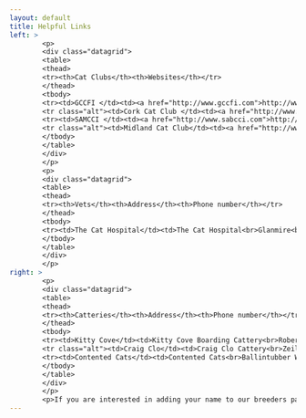 ```yaml
---
layout: default
title: Helpful Links
left: > 
        <p>
        <div class="datagrid">
        <table>
        <thead>
        <tr><th>Cat Clubs</th><th>Websites</th></tr>
        </thead>
        <tbody>
        <tr><td>GCCFI </td><td><a href="http://www.gccfi.com">http://www.gccfi.com</a></td></tr>
        <tr class="alt"><td>Cork Cat Club </td><td><a href="http://www.corkcatclub.net">http://www.corkcatclub.net</a></td></tr>
        <tr><td>SAMCCI </td><td><a href="http://www.sabcci.com">http://www.sabcci.com</a></td></tr>
        <tr class="alt"><td>Midland Cat Club</td><td><a href="http://www.themidlandcatclubofireland.weebly.com">http://www.themidlandcatclubofireland.weebly.com</a></td></tr>
        </tbody>
        </table>
        </div>
        </p>
        <p>
        <div class="datagrid">
        <table>
        <thead>
        <tr><th>Vets</th><th>Address</th><th>Phone number</th></tr>
        </thead>
        <tbody>
        <tr><td>The Cat Hospital</td><td>The Cat Hospital<br>Glanmire<br>Co. Cork</td><td>021 4824 601</td></tr>
        </tbody>
        </table>
        </div>
        </p>
right: >
        <p>
        <div class="datagrid">
        <table>
        <thead>
        <tr><th>Catteries</th><th>Address</th><th>Phone number</th></tr>
        </thead>
        <tbody>
        <tr><td>Kitty Cove</td><td>Kitty Cove Boarding Cattery<br>Roberts Cove<br>Carrigaline<br>Co. Cork</td><td>087 2811 291</td></tr>
        <tr class="alt"><td>Craig Clo</td><td>Craig Clo Cattery<br>Zeila<br>Roselawn<br>Togher<br>Co. Cork</td><td>087 4166695</td></tr>
        <tr><td>Contented Cats</td><td>Contented Cats<br>Ballintubber West<br>Carrigtwohill<br>Co. Cork</td><td>021 4533 878</td></tr>
        </tbody>
        </table>
        </div>
        </p>
        <p>If you are interested in adding your name to our breeders page, please <a href="mailto:coolbawn@gmail.com">email</a> us with your full contact details, breed of cat, availability of kittens, etc. </p>
---
```

